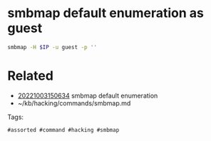 # smbmap default enumeration as guest
```bash
smbmap -H $IP -u guest -p ''
```

# Related

- [20221003150634](/zet/20221003150634/README.md) smbmap default enumeration
- ~/kb/hacking/commands/smbmap.md

Tags:

    #assorted #command #hacking #smbmap

